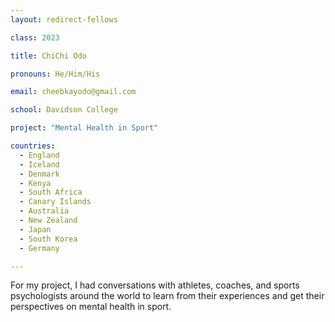 ```yaml
---
layout: redirect-fellows

class: 2023

title: ChiChi Odo

pronouns: He/Him/His

email: cheebkayodo@gmail.com

school: Davidson College

project: "Mental Health in Sport"

countries:
  - England
  - Iceland
  - Denmark
  - Kenya
  - South Africa
  - Canary Islands
  - Australia
  - New Zealand
  - Japan
  - South Korea
  - Germany

---
```


For my project, I had conversations with athletes, coaches, and sports psychologists around the world to learn from their experiences and get their perspectives on mental health in sport.
